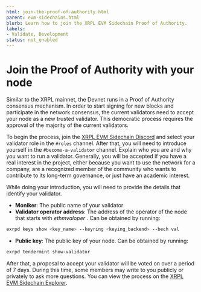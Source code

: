 ```yaml
---
html: join-the-proof-of-authority.html
parent: evm-sidechains.html
blurb: Learn how to join the XRPL EVM Sidechain Proof of Authority.
labels:
- Validate, Development
status: not_enabled
---
```


# Join the Proof of Authority with your node
Similar to the XRPL mainnet, the Devnet runs in a Proof of Authority consensus mechanism. In order to start signing for new blocks and participate in the network consensus, the current validators need to accept your node as a new trusted validator. This democratic process requires the approval of the majority of the current validators.

To begin the process, join the [XRPL EVM Sidechain Discord](https://discord.gg/xrplevm) and select your validator role in the `#roles` channel. After that, you will need to introduce yourself in the `#become-a-validator` channel. Explain who you are and why you want to run a validator. Generally, you will be accepted if you have a real interest in the project, either because you want to use the network for a company, are a recognized member of the community who wants to contribute to its long-term governance, or just have an academic interest.

While doing your introduction, you will need to provide the details that identify your validator.

- **Moniker**: The public name of your validator
- **Validator operator address**: The address of the operator of the node that starts with *ethmvaloper* . Can be obtained by running:
```bash
exrpd keys show <key_name> --keyring <keying_backend> --bech val
```
- **Public key**: The public key of your node. Can be obtained by running:
```bash
exrpd tendermint show-validator
```

After that, a proposal to accept your validator will be voted on over a period of 7 days. During this time, some members may write to you publicly or privately to ask more questions. You can view the process on the [XRPL EVM Sidechain Explorer](https://governance.xrplevm.org/xrp/proposals).